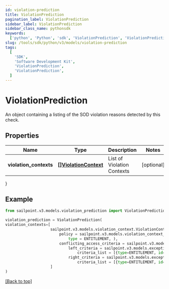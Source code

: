 ```yaml
---
id: violation-prediction
title: ViolationPrediction
pagination_label: ViolationPrediction
sidebar_label: ViolationPrediction
sidebar_class_name: pythonsdk
keywords:
  ['python', 'Python', 'sdk', 'ViolationPrediction', 'ViolationPrediction']
slug: /tools/sdk/python/v3/models/violation-prediction
tags:
  [
    'SDK',
    'Software Development Kit',
    'ViolationPrediction',
    'ViolationPrediction',
  ]
---
```


# ViolationPrediction

An object containing a listing of the SOD violation reasons detected by this check.

## Properties

| Name | Type | Description | Notes |
| --- | --- | --- | --- |
| **violation_contexts** | [**[]ViolationContext**](violation-context) | List of Violation Contexts | [optional] |

}

## Example

```python
from sailpoint.v3.models.violation_prediction import ViolationPrediction

violation_prediction = ViolationPrediction(
violation_contexts=[
                    sailpoint.v3.models.violation_context.ViolationContext(
                        policy = sailpoint.v3.models.violation_context_policy.ViolationContext_policy(
                            type = ENTITLEMENT, ),
                        conflicting_access_criteria = sailpoint.v3.models.exception_access_criteria.ExceptionAccessCriteria(
                            left_criteria = sailpoint.v3.models.exception_criteria.ExceptionCriteria(
                                criteria_list = [{type=ENTITLEMENT, id=2c9180866166b5b0016167c32ef31a66, existing=true}, {type=ENTITLEMENT, id=2c9180866166b5b0016167c32ef31a67, existing=false}], ),
                            right_criteria = sailpoint.v3.models.exception_criteria.ExceptionCriteria(
                                criteria_list = [{type=ENTITLEMENT, id=2c9180866166b5b0016167c32ef31a66, existing=true}, {type=ENTITLEMENT, id=2c9180866166b5b0016167c32ef31a67, existing=false}], ), ), )
                    ]
)

```

[[Back to top]](#)
